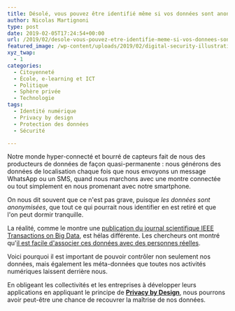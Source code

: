 ```yaml
---
title: Désolé, vous pouvez être identifié même si vos données sont anonymisées
author: Nicolas Martignoni
type: post
date: 2019-02-05T17:24:54+00:00
url: /2019/02/desole-vous-pouvez-etre-identifie-meme-si-vos-donnees-sont-anonymisees/
featured_image: /wp-content/uploads/2019/02/digital-security-illustration.jpg
xyz_twap:
  - 1
categories:
  - Citoyenneté
  - École, e-learning et ICT
  - Politique
  - Sphère privée
  - Technologie
tags:
  - Identité numérique
  - Privacy by design
  - Protection des données
  - Sécurité

---
```

Notre monde hyper-connecté et bourré de capteurs fait de nous des producteurs de données de façon quasi-permanente : nous générons des données de localisation chaque fois que nous envoyons un message WhatsApp ou un SMS, quand nous marchons avec une montre connectée ou tout simplement en nous promenant avec notre smartphone.

On nous dit souvent que ce n'est pas grave, puisque _les données sont anonymisées_, que tout ce qui pourrait nous identifier en est retiré et que l'on peut dormir tranquille.

La réalité, comme le montre une <a href="https://ieeexplore.ieee.org/document/8470173">publication du journal scientifique IEEE Transactions on Big Data</a>, est hélas différente. Les chercheurs ont montré qu'<a href="http://news.mit.edu/2018/privacy-risks-mobility-data-1207">il est facile d'associer ces données avec des personnes réelles</a>.

Voici pourquoi il est important de pouvoir contrôler non seulement nos données, mais également les méta-données que toutes nos activités numériques laissent derrière nous.

En obligeant les collectivités et les entreprises à développer leurs applications en appliquant le principe de <a href="https://termly.io/resources/articles/privacy-by-design-best-practices/"><strong>Privacy by Design</strong></a>, nous pourrons avoir peut-être une chance de recouvrer la maîtrise de nos données.

<!--more-->
